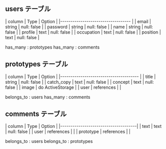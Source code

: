 ## users テーブル

|   column   |  Type   | Option      |
|----------------------------------- |
| email      |  string | null: false |
| password   |  string | null: false |
| name       |  string | null: false |
| profile    |  text   | null: false |
| occupation |  text   | null: false |
| position   |  text   | null: false |

has_many : prototypes
has_many : comments


## prototypes テーブル

|   column   |  Type       | Option      |
|--------------------------------------- |
| title      |  string     | null: false |
| catch_copy |  text       | null: false |
| concept    |  text       | null: false |
| image      |  do  ActiveStorage        |
| user       |  references |             |

belongs_to : users
has_many   : comments


## comments テーブル

|  column   |  Type      | Option      |
|--------------------------------------|
| text      | text       | null: false |
| user      | references |             |
| prototype | references |             |

belongs_to : users
belongs_to : prototypes


